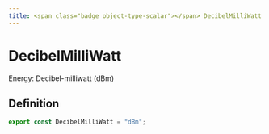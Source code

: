 ```yaml
---
title: <span class="badge object-type-scalar"></span> DecibelMilliWatt
---
```

# <span class="badge object-type-scalar"></span> DecibelMilliWatt

Energy: Decibel-milliwatt (dBm)

## Definition

```typescript
export const DecibelMilliWatt = "dBm";

```
